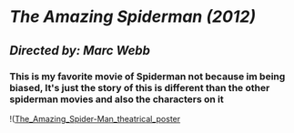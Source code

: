 # *The Amazing Spiderman (2012)*

## *Directed by: 	Marc Webb*

### **This is my favorite movie of Spiderman not because im being biased, It's just the story of this is different than the other spiderman movies and also the characters on it**

!([The_Amazing_Spider-Man_theatrical_poster](https://github.com/Nayeonji/app-dev./assets/135140598/b0677664-c31b-46fc-96cc-d7f654e15b29)
